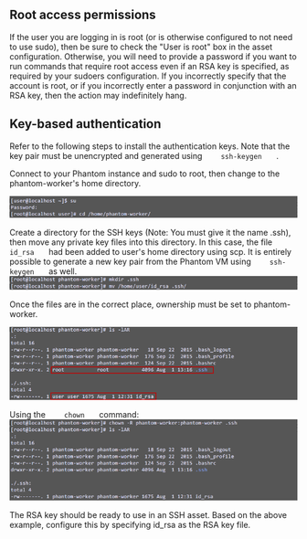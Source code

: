 [comment]: # "    File: readme.md"
[comment]: # "    Copyright (c) Phantom Cyber Corporation, 2017"
[comment]: # ""
[comment]: # "Licensed under the Apache License, Version 2.0 (the 'License');"
[comment]: # "you may not use this file except in compliance with the License."
[comment]: # "You may obtain a copy of the License at"
[comment]: # ""
[comment]: # "    http://www.apache.org/licenses/LICENSE-2.0"
[comment]: # ""
[comment]: # "Unless required by applicable law or agreed to in writing, software distributed under"
[comment]: # "the License is distributed on an 'AS IS' BASIS, WITHOUT WARRANTIES OR CONDITIONS OF ANY KIND,"
[comment]: # "either express or implied. See the License for the specific language governing permissions"
[comment]: # "and limitations under the License."
[comment]: # ""
## Root access permissions

If the user you are logging in is root (or is otherwise configured to not need to use sudo), then be
sure to check the "User is root" box in the asset configuration. Otherwise, you will need to provide
a password if you want to run commands that require root access even if an RSA key is specified, as
required by your sudoers configuration. If you incorrectly specify that the account is root, or if
you incorrectly enter a password in conjunction with an RSA key, then the action may indefinitely
hang.

## Key-based authentication

Refer to the following steps to install the authentication keys. Note that the key pair must be
unencrypted and generated using `     ssh-keygen    ` .

Connect to your Phantom instance and sudo to root, then change to the phantom-worker's home
directory.  

[![](img/1.png)](img/1.png)

Create a directory for the SSH keys (Note: You must give it the name .ssh), then move any private
key files into this directory. In this case, the file `     id_rsa    ` had been added to user's
home directory using scp. It is entirely possible to generate a new key pair from the Phantom VM
using `     ssh-keygen    ` as well.  
[![](img/2.png)](img/2.png)

Once the files are in the correct place, ownership must be set to phantom-worker.  

[![](img/3.png)](img/3.png)

Using the `     chown    ` command:  
[![](img/4.png)](img/4.png)

The RSA key should be ready to use in an SSH asset. Based on the above example, configure this by
specifying id_rsa as the RSA key file.
